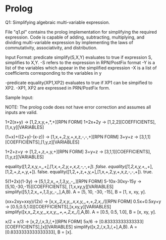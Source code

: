 # Prolog



Q1: Simplifying algebraic multi-variable expression.

File "q1.pl" contains the prolog implementation for simplifying the required expression.
Code is capable of adding, subtracting, multiplying, and dividing multi-variable expression by implementing the laws of commutativity, associativity, and distribution.

Input Format:
predicate simplify(S,X,Y) evaluates to true if expression S, simplifies to X,Y. 
-S refers to the expression in RPN/PostFix format
-Y is a list of the variables which appear in the simplified expression
-X is a list of coefficients corresponding to the variables in y

-predicate equality(XP1,XP2) evaluates to true if XP1 can be simpified to XP2.
-XP1, XP2 are expressed in PRN/PostFix form.

Sample Input:

NOTE: The prolog code does not have error correction and assumes all inputs are valid.   

1+2(x+y)	-> [1,2,x,y,+,*,+][RPN FORM] 
1+2x+2y		-> [1,2,2][COEFFICIENTS], [1,x,y][VARIABLES]

(1+x)+((2+y)-(x-z))	-> [1,x,+,2,y,+,x,z,-,-,+][RPN FORM] 
3+y+z            	-> [3,1,1][COEFFICIENTS],[1,y,z][VARIABLES]

1+2+z+y	-> [1,2,+,z,+,y,+][RPN FORM]
3+y+z   -> [3,1,1][COEFFICIENTS],[1,y,z][VARIABLES]

equality([1,2,x,y,+,*,+],[1,x,+,2,y,+,x,z,-,-,+]).
false.
equality([1,2,x,y,+,*,+],[1,2,+,z,+,y,+]).
false.
equality([1,2,+,z,+,y,+],[1,x,+,2,y,+,x,z,-,-,+]).
true.


5(1+2x)(1-3y)	-> [5,1,2,x,*,+,1,3,y,*,-,*,*][RPN FORM]
5-10x-30xy-15y	-> [5,10,-30,-15][COEFFICIENTS], [1,x,xy,y][VARIABLES]
simplify([5,1,2,x,*,+,1,3,y,*,-,*,*],A,B).
A = [5, 10, -30, -15],
B = [1, x, xy, y].

(xx+2xy+xxy)/(2x)	-> [x,x,*,2,x,y,*,*,x,x,y,*,*,+,+,2,x,*,/][RPN FORM] 
0.5x+0.5xy+y 	-> [0.5,0.5,1.0][COEFFICIENTS],[x,xy,y][VARIABLES]
simplify([x,x,*,2,x,y,*,*,x,x,y,*,*,+,+,2,x,*,/],A,B).
A = [0.5, 0.5, 1.0],
B = [x, xy, y].

x/2 + x/3	-> [x,2,/,x,3,/,+][RPN FORM]
5x/6		-> [0.83333333333333][COEFFICIENTS],[x][VARIABLES]
simplify([x,2,/,x,3,/,+],A,B).
A = [0.8333333333333333],
B = [x].
